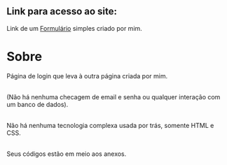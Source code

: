 ## Link para acesso ao site:
Link de um [Formulário](https://andersonr-o.github.io/Html-Css/Formul%C3%A1rio-Simples/index.html) simples criado por mim.

# Sobre

Página de login que leva à outra página criada por mim.<br><br>

(Não há nenhuma checagem de email e senha ou qualquer interação com um banco de dados).<br><br>

Não há nenhuma tecnologia complexa usada por trás, somente HTML e CSS.<br><br>

Seus códigos estão em meio aos anexos.
